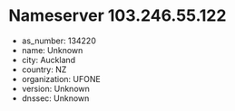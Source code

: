 # Nameserver 103.246.55.122

* as_number: 134220
* name: Unknown
* city: Auckland
* country: NZ
* organization: UFONE
* version: Unknown
* dnssec: Unknown

